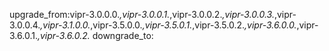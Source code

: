 upgrade_from:vipr-3.0.0.0.*,vipr-3.0.0.1.*,vipr-3.0.0.2.*,vipr-3.0.0.3.*,vipr-3.0.0.4.*,vipr-3.1.0.0.*,vipr-3.5.0.0.*,vipr-3.5.0.1.*,vipr-3.5.0.2.*,vipr-3.6.0.0.*,vipr-3.6.0.1.*,vipr-3.6.0.2.*
downgrade_to:

